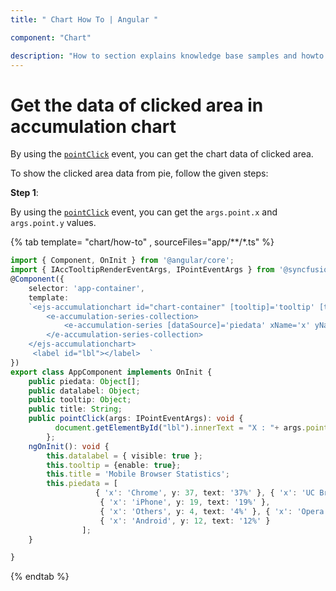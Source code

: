 ```yaml
---
title: " Chart How To | Angular "

component: "Chart"

description: "How to section explains knowledge base samples and howto access different types properties and events of the chart."
---
```


# Get the data of clicked area in accumulation chart

By using the [`pointClick`](../../api/accumulation-chart#pointclick) event, you can get the chart data of clicked area.

To show the clicked area data from pie, follow the given steps:

**Step 1**:

By using the [`pointClick`](../../api/accumulation-chart#pointclick) event, you can get the `args.point.x` and `args.point.y` values.

{% tab template= "chart/how-to" , sourceFiles="app/**/*.ts" %}

```typescript
import { Component, OnInit } from '@angular/core';
import { IAccTooltipRenderEventArgs, IPointEventArgs } from '@syncfusion/ej2-angular-charts';
@Component({
    selector: 'app-container',
    template:
    `<ejs-accumulationchart id="chart-container" [tooltip]='tooltip' [title]='title' (pointClick)='pointClick($event)'>
        <e-accumulation-series-collection>
            <e-accumulation-series [dataSource]='piedata' xName='x' yName='y' [dataLabel]='datalabel' radius="70%"></e-accumulation-series>
        </e-accumulation-series-collection>
    </ejs-accumulationchart>
     <label id="lbl"></label>  `
})
export class AppComponent implements OnInit {
    public piedata: Object[];
    public datalabel: Object;
    public tooltip: Object;
    public title: String;
    public pointClick(args: IPointEventArgs): void {
          document.getElementById("lbl").innerText = "X : "+ args.point.x + "\nY : "+ args.point.y;
        };
    ngOnInit(): void {
        this.datalabel = { visible: true };
        this.tooltip = {enable: true};
        this.title = 'Mobile Browser Statistics';
        this.piedata = [
                   { 'x': 'Chrome', y: 37, text: '37%' }, { 'x': 'UC Browser', y: 17, text: '17%' },
                    { 'x': 'iPhone', y: 19, text: '19%' },
                    { 'x': 'Others', y: 4, text: '4%' }, { 'x': 'Opera', y: 11, text: '11%' },
                    { 'x': 'Android', y: 12, text: '12%' }
                ];
    }

}
```

{% endtab %}